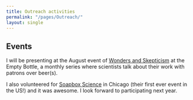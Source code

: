 ```yaml
---
title: Outreach activities
permalink: "/pages/Outreach/"
layout: single
---
```

## Events

I will be presenting at the August event of [Wonders and Skepticism](http://www.wonderandskepticism.com/about) at the Empty Bottle, a monthly series where scientists talk about their work with patrons over beer(s).



I also volunteered for [Soapbox Science](http://soapboxscience.org) in Chicago (their first ever event in the US!) and it was awesome. I look forward to participating next year.
